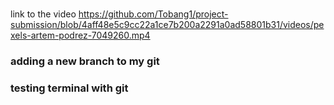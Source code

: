 ###  
link to the video https://github.com/Tobang1/project-submission/blob/4aff48e5c9cc22a1ce7b200a2291a0ad58801b31/videos/pexels-artem-podrez-7049260.mp4

### adding a new branch to my git 
### testing terminal with git
